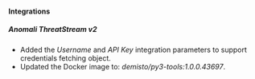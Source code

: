 
#### Integrations
##### Anomali ThreatStream v2
- Added the *Username* and *API Key* integration parameters to support credentials fetching object.
- Updated the Docker image to: *demisto/py3-tools:1.0.0.43697*.
